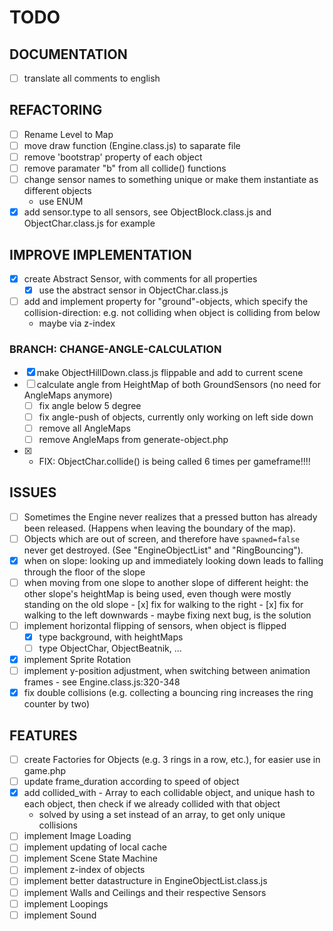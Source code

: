 # TODO

## DOCUMENTATION

- [ ] translate all comments to english
 
## REFACTORING

- [ ] Rename Level to Map
- [ ] move draw function (Engine.class.js) to saparate file
- [ ] remove 'bootstrap' property of each object
- [ ] remove paramater "b" from all collide() functions
- [ ] change sensor names to something unique or make them instantiate as different objects
	- use ENUM
- [x] add sensor.type to all sensors, see ObjectBlock.class.js and ObjectChar.class.js for example

## IMPROVE IMPLEMENTATION

- [x] create Abstract Sensor, with comments for all properties
	- [x] use the abstract sensor in ObjectChar.class.js
- [ ] add and implement property for "ground"-objects, which specify the collision-direction: e.g. not colliding when object is colliding from below
	- maybe via z-index 
		
### BRANCH: CHANGE-ANGLE-CALCULATION

- [x] make ObjectHillDown.class.js flippable and add to current scene
- [ ] calculate angle from HeightMap of both GroundSensors (no need for AngleMaps anymore)
	- [ ] fix angle below 5 degree 
	- [ ] fix angle-push of objects, currently only working on left side down
	- [ ] remove all AngleMaps
	- [ ] remove AngleMaps from generate-object.php
- [x] - FIX: ObjectChar.collide() is being called 6 times per gameframe!!!!

## ISSUES

- [ ] Sometimes the Engine never realizes that a pressed button has already been released. (Happens when leaving the boundary of the map).
- [ ] Objects which are out of screen, and therefore have `spawned=false` never get destroyed. (See "EngineObjectList" and "RingBouncing").
- [x] when on slope: looking up and immediately looking down leads to falling through the floor of the slope
- [ ] when moving from one slope to another slope of different height: the other slope's heightMap is being used, even though were mostly standing on the old slope
		- [x] fix for walking to the right
		- [x] fix for walking to the left downwards
			- maybe fixing next bug, is the solution
- [ ] implement horizontal flipping of sensors, when object is flipped
	- [x] type background, with heightMaps
	- [ ] type ObjectChar, ObjectBeatnik, ...
- [x] implement Sprite Rotation
- [ ] implement y-position adjustment, when switching between animation frames
		- see Engine.class.js:320-348
- [x] fix double collisions (e.g. collecting a bouncing ring increases the ring counter by two)

## FEATURES

- [ ] create Factories for Objects (e.g. 3 rings in a row, etc.), for easier use in game.php
- [ ] update frame_duration according to speed of object
- [x] add collided_with - Array to each collidable object, and unique hash to each object, then check if we already collided with that object
	- solved by using a set instead of an array, to get only unique collisions
- [ ] implement Image Loading
- [ ] implement updating of local cache
- [ ] implement Scene State Machine
- [ ] implement z-index of objects
- [ ] implement better datastructure in EngineObjectList.class.js
- [ ] implement Walls and Ceilings and their respective Sensors
- [ ] implement Loopings
- [ ] implement Sound
